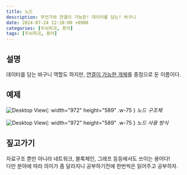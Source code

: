 ```yaml
---
title: 노드
description: 무언가와 연결이 가능한! 데이터를 담는! 바구니
date: 2024-07-24 12:10:00 +0900
categories: [두뇌파괴, 용어]
tags: [두뇌파괴, 용어]
---
```


## 설명
데이터를 담는 바구니 역할도 하지만, <ins>연결이 가능한 개체</ins>를 중점으로 둔 이름이다.
<br>

## 예제
![Desktop View](https://lh3.googleusercontent.com/pw/AP1GczN3BZ8h66AG8FGlG9vsmzVmTziROECzSasOd89sHKBEroRCdxjNHYq6GnL66wZeeba1Xnl6jr2dVklXJQYTlDm-gojvU8kjlv0i43VlOWOsQ1g0WTY=w2400){: width="972" height="589" .w-75 }
_노드 구조체_

![Desktop View](https://lh3.googleusercontent.com/pw/AP1GczOreilD3swnFSLiKLcoZE8BouDWTeK21-EPvxy_ROs6K5NCkpWq4_OkNrBeBwZgQZYcWl8kr0Y5iAkyT5flQC0j7xAsjPd4vPz_VrG3smeBgMZGFY4=w2400){: width="972" height="589" .w-75 }
_노드 사용 방식_

## 짚고가기
자료구조 뿐만 아니라 네트워크, 블록체인, 그래프 등등에서도 쓰이는 용어다! <br>
다만 분야에 따라 의미가 좀 달라지니 공부하기전에 한번씩은 읽어주고 공부하자.